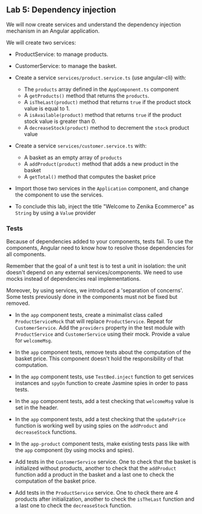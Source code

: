 ## Lab 5: Dependency injection

We will now create services and understand the dependency injection mechanism in an Angular application.

We will create two services:

- ProductService: to manage products.
- CustomerService: to manage the basket.

- Create a service `services/product.service.ts` (use angular-cli) with:
	- The `products` array defined in the `AppComponent.ts` component
	- A `getProducts()` method that returns the `products`.
	- A `isTheLast(product)` method that returns `true` if the product stock value is equal to 1.
	- A `isAvailable(product)` method that returns `true` if the product stock value is greater than 0.
	- A `decreaseStock(product)` method to decrement the `stock` product value

- Create a service `services/customer.service.ts` with:
	- A basket as an empty array of `products`
    - A `addProduct(product)` method that adds a new product in the basket
	- A `getTotal()` method that computes the basket price

- Import those two services in the `Application` component, and change the component to use the services.

- To conclude this lab, inject the title "Welcome to Zenika Ecommerce" as `String` by using a `Value` provider

### Tests

Because of dependencies added to your components, tests fail. To use the components, Angular need to know how to resolve those dependencies for all components.

Remember that the goal of a unit test is to test a unit in isolation: the unit doesn't depend on any external services/components. We need to use mocks instead of dependencies real implementations.

Moreover, by using services, we introduced a 'separation of concerns'. Some tests previously done in the components must not be fixed but removed.

- In the `app` component tests, create a minimalist class called `ProductServiceMock` that will replace `ProductService`. Repeat for `CustomerService`. Add the `providers` property in the test module with `ProductService` and `CustomerService` using their mock. Provide a value for `welcomeMsg`.

- In the `app` component tests, remove tests about the computation of the basket price. This component doesn't hold the responsibility of that computation.

- In the `app` component tests, use `TestBed.inject` function to get services instances and `spyOn` function to create Jasmine spies in order to pass tests.

- In the `app` component tests, add a test checking that `welcomeMsg` value is set in the header.

- In the `app` component tests, add a test checking that the `updatePrice` function is working well by using spies on the `addProduct` and `decreaseStock` functions.

- In the `app-product` component tests, make existing tests pass like with the `app` component (by using mocks and spies).

- Add tests in the `CustomerService` service. One to check that the basket is initialized without products, another to check that the `addProduct` function add a product in the basket and a last one to check the computation of the basket price.

- Add tests in the `ProductService` service. One to check there are 4 products after initialization, another to check the `isTheLast` function and a last one to check the `decreaseStock` function.
